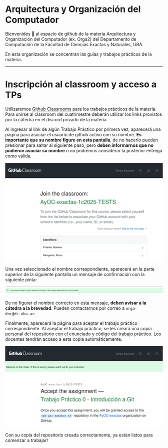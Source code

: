 # Arquitectura y Organización del Computador
Bienvenides 👋 al espacio de github de la materia Arquitectura y Organización del Computador (ex. Orga2) del Departamento de Computación de la Facultad de Ciencias Exactas y Naturales, UBA.

En esta organización se concentran las guías y trabajos prácticos de la materia.

----

# Inscripción al classroom y acceso a TPs

Utilizaremos [Github Classrooms](https://classroom.github.com/classrooms) para los trabajos prácticos de la materia. 
Para unirse al classroom del cuatrimestre deberán utilizar los links provistos por la cátedra en el discord privado de la materia.

Al ingresar al link de algún Trabajo Práctico por primera vez, aparecerá una página para asociar el usuario de github activo con su nombre. **Es importante que su nombre figure en esta pantalla**, de no hacerlo pueden presionar para saltar al siguiente paso, pero **deben informarnos que no pudieron asociar su nombre** o no podremos considerar la posterior entrega como válida.

![Página de inscripción a classroom con selección de nombre a matricular](../img/inscripcion_classroom.png)

Una vez seleccionado el nombre correspondiente, aparecerá en la parte superior de la siguiente pantalla un mensaje de confirmación con la siguiente pinta:

![Texto de confirmación de inscripción con nombre correspondiente](../img/confirmacion_inscripcion.png)

De no figurar el nombre correcto en esta mensaje, **deben avisar a la cátedra a la brevedad**. Pueden contactarnos por correo a `orga-doc@dc.uba.ar`.

Finalmente, aparecerá la página para aceptar el trabajo práctico correspondiente. 
Al aceptar el trabajo práctico, se les creará una copia personal del repositorio con el enunciado y código del trabajo práctico. 
Los docentes tendrán acceso a esta copia automáticamente.

![Página donde aceptar el trabajo práctico](../img/aceptar_tp.png)

Con su copia del repositorio creada correctamente, ya están listos para comenzar a trabajar!
